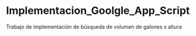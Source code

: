 # Implementacion_Goolgle_App_Script
Trabajo de implementación de búsqueda de volumen de galones x altura 
